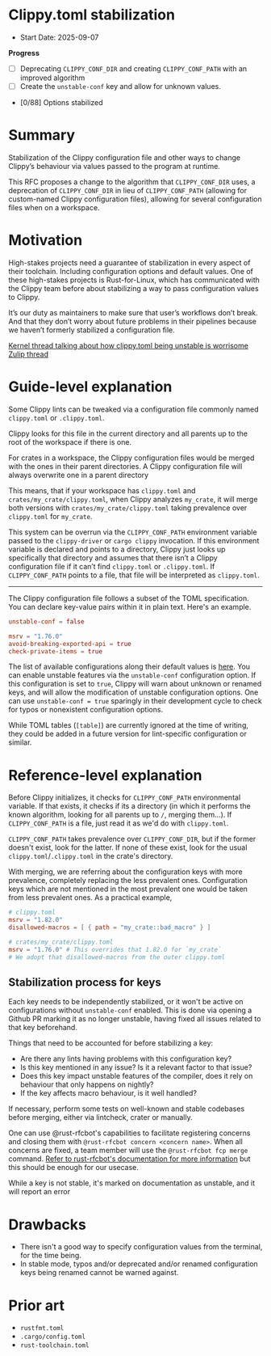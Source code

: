 # Clippy.toml stabilization

- Start Date: 2025-09-07

**Progress**
- [ ] Deprecating `CLIPPY_CONF_DIR` and creating `CLIPPY_CONF_PATH` with an improved algorithm
- [ ] Create the `unstable-conf` key and allow for unknown values.
- \[0/88\] Options stabilized

# Summary

Stabilization of the Clippy configuration file and other ways to change Clippy’s behaviour via values passed to the
program at runtime.

This RFC proposes a change to the algorithm that `CLIPPY_CONF_DIR` uses, a deprecation of `CLIPPY_CONF_DIR` in lieu of
`CLIPPY_CONF_PATH` (allowing for custom-named Clippy configuration files), allowing for several configuration files
when on a workspace.

# Motivation

High-stakes projects need a guarantee of stabilization in every aspect of their toolchain. Including configuration
options and default values. One of these high-stakes projects is Rust-for-Linux, which has communicated with the
Clippy team before about stabilizing a way to pass configuration values to Clippy.

It’s our duty as maintainers to make sure that user’s workflows don’t break. And that they don’t worry about future
problems in their pipelines because we haven’t formerly stabilized a configuration file.

[Kernel thread talking about how clippy.toml being unstable is worrisome](https://lore.kernel.org/all/20250310170458.594728659@linuxfoundation.org/)
[Zulip thread](https://rust-lang.zulipchat.com/#narrow/channel/257328-clippy/topic/stablization.20of.20clippy.2Etoml.20a/with/486169617)

# Guide-level explanation

Some Clippy lints can be tweaked via a configuration file commonly named `clippy.toml` or `.clippy.toml`.

Clippy looks for this file in the current directory and all parents up to the root of the workspace if there is one.

For crates in a workspace, the Clippy configuration files would be merged with the ones in their parent directories.
A Clippy configuration file will always overwrite one in a parent directory

This means, that if your workspace has `clippy.toml` and `crates/my_crate/clippy.toml`, when Clippy analyzes
`my_crate`, it will merge both versions with `crates/my_crate/clippy.toml` taking prevalence over `clippy.toml` for
`my_crate`.

This system can be overrun via the `CLIPPY_CONF_PATH` environment variable passed to the `clippy-driver` or
`cargo clippy` invocation. If this environment variable is declared and points to a directory, Clippy just looks up
specifically that directory and assumes that there isn’t a Clippy configuration file if it can’t find `clippy.toml`
or `.clippy.toml`. If `CLIPPY_CONF_PATH` points to a file, that file will be interpreted as `clippy.toml`.

---

The Clippy configuration file follows a subset of the TOML specification. You can declare key-value pairs within it
in plain text. Here's an example.

```toml
unstable-conf = false

msrv = "1.76.0"
avoid-breaking-exported-api = true
check-private-items = true
```

The list of available configurations along their default values is
[here](https://doc.rust-lang.org/nightly/clippy/lint_configuration.html).
You can enable unstable features via the `unstable-conf` configuration option. If this configuration is set to `true`,
Clippy will warn about unknown or renamed keys, and will allow the modification of unstable configuration options. One
can use `unstable-conf = true` sparingly in their development cycle to check for typos or
nonexistent configuration options.

While TOML tables (`[table]`) are currently ignored at the time of writing, they could be added in a future version
for lint-specific configuration or similar.

# Reference-level explanation

Before Clippy initializes, it checks for `CLIPPY_CONF_PATH` environmental variable. If that exists, it checks if its
a directory (in which it performs the known algorithm, looking for all parents up to `/`, merging them...). If
`CLIPPY_CONF_PATH` is a file, just read it as we'd do with `clippy.toml`.

`CLIPPY_CONF_PATH` takes prevalence over `CLIPPY_CONF_DIR`, but if the former doesn't exist, look for the latter. If
none of these exist, look for the usual `clippy.toml`/`.clippy.toml` in the crate's directory.

With merging, we are referring about the configuration keys with more prevalence, completely replacing the less
prevalent ones. Configuration keys which are not mentioned in the most prevalent one would be taken from less
prevalent ones. As a practical example,

```toml
# clippy.toml
msrv = "1.82.0"
disallowed-macros = [ { path = "my_crate::bad_macro" } ]

# crates/my_crate/clippy.toml
msrv = "1.76.0" # This overrides that 1.82.0 for `my_crate`
# We adopt that disallowed-macros from the outer clippy.toml
```

## Stabilization process for keys

Each key needs to be independently stabilized, or it won't be active on configurations without `unstable-conf` enabled.
This is done via opening a Github PR marking it as no longer unstable, having fixed all issues related to that key
beforehand.

Things that need to be accounted for before stabilizing a key:

- Are there any lints having problems with this configuration key?
- Is this key mentioned in any issue? Is it a relevant factor to that issue?
- Does this key impact unstable features of the compiler, does it rely on behaviour that only happens on nightly?
- If the key affects macro behaviour, is it well handled?

If necessary, perform some tests on well-known and stable codebases before merging, either via lintcheck, crater or
manually.

One can use @rust-rfcbot's capabilities to facilitate registering concerns and closing them with
`@rust-rfcbot concern <concern name>`. When all concerns are fixed, a team member will use the `@rust-rfcbot fcp merge`
command. [Refer to rust-rfcbot's documentation for more information](https://github.com/rust-lang/rfcbot-rs)
but this should be enough for our usecase.

While a key is not stable, it's marked on documentation as unstable,  and it will report an error 

# Drawbacks

- There isn't a good way to specify configuration values from the terminal, for the time being.
- In stable mode, typos and/or deprecated and/or renamed configuration keys being renamed cannot be warned against.

# Prior art

- `rustfmt.toml`
- `.cargo/config.toml`
- `rust-toolchain.toml`
